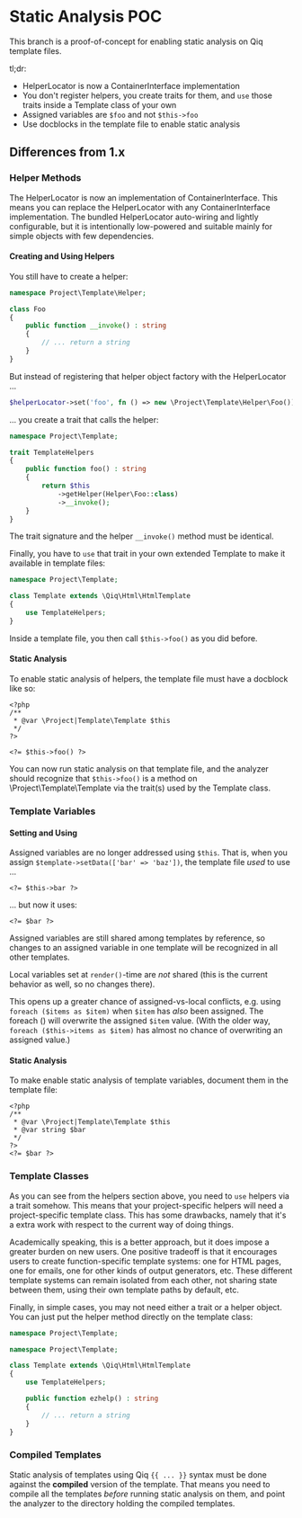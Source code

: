 # Static Analysis POC

This branch is a proof-of-concept for enabling static analysis on Qiq template
files.

tl;dr:

- HelperLocator is now a ContainerInterface implementation
- You don't register helpers, you create traits for them, and `use` those traits
  inside a Template class of your own
- Assigned variables are `$foo` and not `$this->foo`
- Use docblocks in the template file to enable static analysis

## Differences from 1.x

### Helper Methods

The HelperLocator is now an implementation of ContainerInterface. This means you
can replace the HelperLocator with any ContainerInterface implementation. The
bundled HelperLocator auto-wiring and lightly configurable, but it is
intentionally low-powered and suitable mainly for simple objects with few
dependencies.

#### Creating and Using Helpers

You still have to create a helper:

```php
namespace Project\Template\Helper;

class Foo
{
    public function __invoke() : string
    {
        // ... return a string
    }
}
```

But instead of registering that helper object factory with the HelperLocator ...

```php
$helperLocator->set('foo', fn () => new \Project\Template\Helper\Foo());
```

... you create a trait that calls the helper:

```php
namespace Project\Template;

trait TemplateHelpers
{
    public function foo() : string
    {
        return $this
            ->getHelper(Helper\Foo::class)
            ->__invoke();
    }
}
```

The trait signature and the helper `__invoke()` method must be identical.

Finally, you have to `use` that trait in your own extended Template to make it
available in template files:

```php
namespace Project\Template;

class Template extends \Qiq\Html\HtmlTemplate
{
    use TemplateHelpers;
}
```

Inside a template file, you then call `$this->foo()` as you did before.

#### Static Analysis

To enable static analysis of helpers, the template file must have a docblock
like so:

```html+php
<?php
/**
 * @var \Project|Template\Template $this
 */
?>

<?= $this->foo() ?>
```

You can now run static analysis on that template file, and the analyzer
should recognize that `$this->foo()` is a method on \Project\Template\Template
via the trait(s) used by the Template class.

### Template Variables

#### Setting and Using

Assigned variables are no longer addressed using `$this`. That is, when you
assign `$template->setData(['bar' => 'baz'])`, the template file *used* to
use ...

```html+php
<?= $this->bar ?>
```

... but now it uses:

```html+php
<?= $bar ?>
```

Assigned variables are still shared among templates by reference, so changes
to an assigned variable in one template will be recognized in all other
templates.

Local variables set at `render()`-time are *not* shared (this is the current
behavior as well, so no changes there).

This opens up a greater chance of assigned-vs-local conflicts, e.g. using
`foreach ($items as $item)` when `$item` has *also* been assigned. The foreach
() will overwrite the assigned `$item` value. (With the older way, `foreach
($this->items as $item)` has almost no chance of overwriting an assigned
value.)


#### Static Analysis

To make enable static analysis of template variables, document them in the
template file:

```html+php
<?php
/**
 * @var \Project|Template\Template $this
 * @var string $bar
 */
?>
<?= $bar ?>
```

### Template Classes

As you can see from the helpers section above, you need to `use` helpers via a
trait somehow. This means that your project-specific helpers will need a
project-specific template class. This has some drawbacks, namely that it's a
extra work with respect to the current way of doing things.

Academically speaking, this is a better approach, but it does impose a greater
burden on new users. One positive tradeoff is that it encourages users to create
function-specific template systems: one for HTML pages, one for emails, one for
other kinds of output generators, etc. These different template systems can
remain isolated from each other, not sharing state between them, using their
own template paths by default, etc.

Finally, in simple cases, you may not need either a trait or a helper object.
You can just put the helper method directly on the template class:

```php
namespace Project\Template;

namespace Project\Template;

class Template extends \Qiq\Html\HtmlTemplate
{
    use TemplateHelpers;

    public function ezhelp() : string
    {
        // ... return a string
    }
}
```

### Compiled Templates

Static analysis of templates using Qiq `{{ ... }}` syntax must be done against
the **compiled** version of the template. That means you need to compile all
the templates *before* running static analysis on them, and point the analyzer
to the directory holding the compiled templates.
